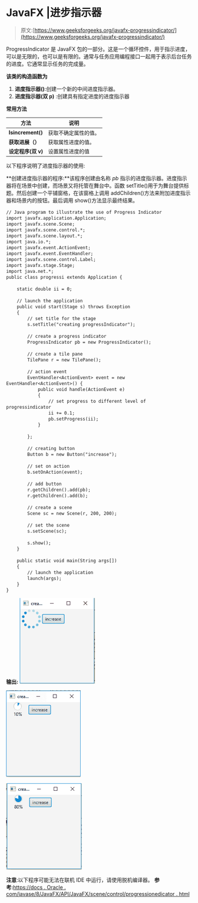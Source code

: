 # JavaFX |进步指示器

> 原文:[https://www.geeksforgeeks.org/javafx-progressindicator/](https://www.geeksforgeeks.org/javafx-progressindicator/)

ProgressIndicator 是 JavaFX 包的一部分。这是一个循环控件，用于指示进度，可以是无限的，也可以是有限的。通常与任务应用编程接口一起用于表示后台任务的进度。它通常显示任务的完成量。

**该类的构造函数为**

1.  **进度指示器()**:创建一个新的中间进度指示器。
2.  **进度指示器(双 p)** :创建具有指定进度的进度指示器

**常用方法**

| 方法 | 说明 |
| --- | --- |
| **Isincrement()** | 获取不确定属性的值。 |
| **获取进展（）** | 获取属性进度的值。 |
| **设定程序(双 v)** | 设置属性进度的值 |

以下程序说明了进度指示器的使用:

**创建进度指示器的程序:**该程序创建由名称 *pb* 指示的进度指示器。进度指示器将在场景中创建，而场景又将托管在舞台中。函数 setTitle()用于为舞台提供标题。然后创建一个平铺窗格，在该窗格上调用 addChildren()方法来附加进度指示器和场景内的按钮。最后调用 show()方法显示最终结果。

```
// Java program to illustrate the use of Progress Indicator
import javafx.application.Application;
import javafx.scene.Scene;
import javafx.scene.control.*;
import javafx.scene.layout.*;
import java.io.*;
import javafx.event.ActionEvent;
import javafx.event.EventHandler;
import javafx.scene.control.Label;
import javafx.stage.Stage;
import java.net.*;
public class progressi extends Application {

    static double ii = 0;

    // launch the application
    public void start(Stage s) throws Exception
    {
        // set title for the stage
        s.setTitle("creating progressIndicator");

        // create a progress indicator
        ProgressIndicator pb = new ProgressIndicator();

        // create a tile pane
        TilePane r = new TilePane();

        // action event
        EventHandler<ActionEvent> event = new EventHandler<ActionEvent>() {
            public void handle(ActionEvent e)
            {
                // set progress to different level of progressindicator
                ii += 0.1;
                pb.setProgress(ii);
            }

        };

        // creating button
        Button b = new Button("increase");

        // set on action
        b.setOnAction(event);

        // add button
        r.getChildren().add(pb);
        r.getChildren().add(b);

        // create a scene
        Scene sc = new Scene(r, 200, 200);

        // set the scene
        s.setScene(sc);

        s.show();
    }

    public static void main(String args[])
    {
        // launch the application
        launch(args);
    }
}
```

**输出:**
![](img/17e412a42309e53af53abc02b3cf8839.png)

![](img/160b54c6e005cba95274e4f6212f41ff.png)

![](img/1ded14709b0c88f4e8ac40e5d735034b.png)

**注意**:以下程序可能无法在联机 IDE 中运行，请使用脱机编译器。
**参考:**[https://docs . Oracle . com/javase/8/JavaFX/API/JavaFX/scene/control/progressionedicator . html](https://docs.oracle.com/javase/8/javafx/api/javafx/scene/control/ProgressIndicator.html)
